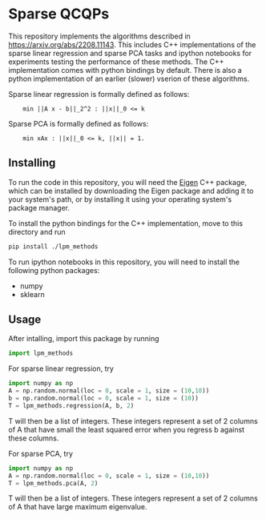 # Sparse QCQPs
This repository implements the algorithms described in https://arxiv.org/abs/2208.11143.
This includes C++ implementations of the sparse linear regression and sparse PCA tasks and ipython notebooks for experiments testing the performance of these methods.
The C++ implementation comes with python bindings by default.
There is also a python implementation of an earlier (slower) vserion of these algorithms.

Sparse linear regression is formally defined as follows:
```
    min ||A x - b||_2^2 : ||x||_0 <= k
```

Sparse PCA is formally defined as follows:
```
    min xAx : ||x||_0 <= k, ||x|| = 1.
```

## Installing
To run the code in this repository, you will need the [Eigen](https://eigen.tuxfamily.org/index.php?title=Main_Page) C++ package, which can be installed by downloading the Eigen package and adding it to your system's path, or by installing it using your operating system's package manager.

To install the python bindings for the C++ implementation, move to this directory and run
```bash
pip install ./lpm_methods
```

To run ipython notebooks in this repository, you will need to install the following python packages:
* numpy
* sklearn
## Usage
After intalling, import this package by running
```python
import lpm_methods
```

For sparse linear regression, try
```python
import numpy as np
A = np.random.normal(loc = 0, scale = 1, size = (10,10))
b = np.random.normal(loc = 0, scale = 1, size = (10))
T = lpm_methods.regression(A, b, 2)
```
T will then be a list of integers. These integers represent a set of 2 columns of A that have small the least squared error when you regress b against these columns.

For sparse PCA, try
```python
import numpy as np
A = np.random.normal(loc = 0, scale = 1, size = (10,10))
T = lpm_methods.pca(A, 2)
```
T will then be a list of integers. These integers represent a set of 2 columns of A that have large maximum eigenvalue.

